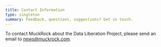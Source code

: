 ```yaml
---
title: Contact Information
type: singleton
summary: Feedback, questions, suggestions? Get in touch.
---
```


To contact MuckRock about the Data Liberation Project, please send an email to <a href="mailto:news@muckrock.com">news@muckrock.com</a>.
